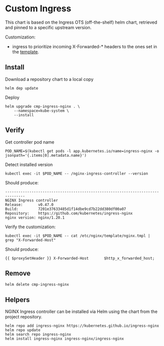 # Custom Ingress

This chart is based on the Ingress OTS (off-the-shelf) helm chart, retrieved and pinned to a specific upstream version.

Customization:
- ingress to prioritize incoming X-Forwarded-* headers to the ones set in the [template](https://raw.githubusercontent.com/kubernetes/ingress-nginx/helm-chart-3.34.0/rootfs/etc/nginx/template/nginx.tmpl).

## Install

Download a repository chart to a local copy

    helm dep update

Deploy

    helm upgrade cmp-ingress-nginx . \
        --namespace=kube-system \
        --install

## Verify

Get controller pod name

    POD_NAME=$(kubectl get pods -l app.kubernetes.io/name=ingress-nginx -o jsonpath='{.items[0].metadata.name}')

Detect installed version    

    kubectl exec -it $POD_NAME -- /nginx-ingress-controller --version

Should produce:

    -------------------------------------------------------------------------------
    NGINX Ingress controller
    Release:       v0.47.0
    Build:         7201e37633485d1f14dbe9cd7b22dd380df00a07
    Repository:    https://github.com/kubernetes/ingress-nginx
    nginx version: nginx/1.20.1

Verify the customization:

    kubectl exec -it $POD_NAME -- cat /etc/nginx/template/nginx.tmpl | grep "X-Forwarded-Host"

Should produce:

    {{ $proxySetHeader }} X-Forwarded-Host       $http_x_forwarded_host;

## Remove

    helm delete cmp-ingress-nginx

## Helpers

NGINX Ingress controller can be installed via Helm using the chart from the project repository.

    helm repo add ingress-nginx https://kubernetes.github.io/ingress-nginx
    helm repo update
    helm search repo ingress-nginx
    helm install ingress-nginx ingress-nginx/ingress-nginx
